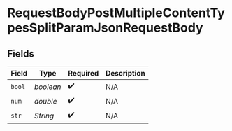 # RequestBodyPostMultipleContentTypesSplitParamJsonRequestBody


## Fields

| Field              | Type               | Required           | Description        |
| ------------------ | ------------------ | ------------------ | ------------------ |
| `bool`             | *boolean*          | :heavy_check_mark: | N/A                |
| `num`              | *double*           | :heavy_check_mark: | N/A                |
| `str`              | *String*           | :heavy_check_mark: | N/A                |